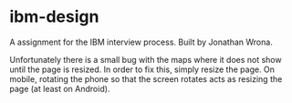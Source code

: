 # ibm-design

A assignment for the IBM interview process. Built by Jonathan Wrona.

Unfortunately there is a small bug with the maps where it does not show until the page is resized. In order to fix this, simply resize the page. On mobile, rotating the phone so that the screen rotates acts as resizing the page (at least on Android).
